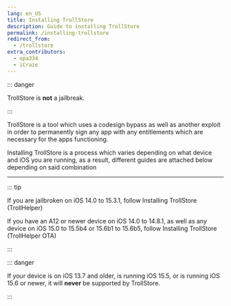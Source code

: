 ```yaml
---
lang: en_US
title: Installing TrollStore
description: Guide to installing TrollStore
permalink: /installing-trollstore
redirect_from:
  - /trollstore
extra_contributors:
  - opa334
  - iCraze
---
```


::: danger

TrollStore is **not** a jailbreak.

:::

TrollStore is a tool which uses a codesign bypass as well as another exploit in order to permanently sign any app with any entitlements which are necessary for the apps functioning.

Installing TrollStore is a process which varies depending on what device and iOS you are running, as a result, different guides are attached below depending on said combination

---

::: tip

If you are jailbroken on iOS 14.0 to 15.3.1, follow <router-link to="/installing-trollhelper">Installing TrollStore (TrollHelper)</router-link>

If you have an A12 or newer device on iOS 14.0 to 14.8.1, as well as any device on iOS 15.0 to 15.5b4 or 15.6b1 to 15.6b5, follow <router-link to="/installing-trollhelperota">Installing TrollStore (TrollHelper OTA)</router-link>

:::

::: danger

If your device is on iOS 13.7 and older, is running iOS 15.5, or is running iOS 15.6 or newer, it will **never** be supported by TrollStore.

:::
